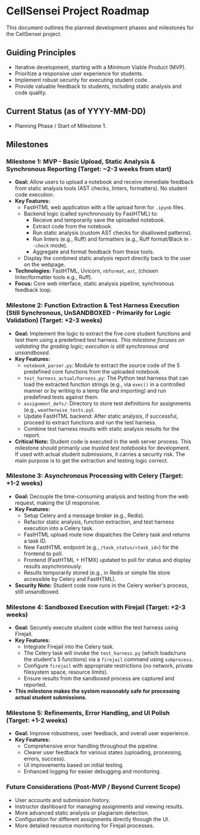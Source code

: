 # CellSensei Project Roadmap

This document outlines the planned development phases and milestones for the CellSensei project.

## Guiding Principles
- Iterative development, starting with a Minimum Viable Product (MVP).
- Prioritize a responsive user experience for students.
- Implement robust security for executing student code.
- Provide valuable feedback to students, including static analysis and code quality.

## Current Status (as of YYYY-MM-DD)
- Planning Phase / Start of Milestone 1.

## Milestones

### Milestone 1: MVP - Basic Upload, Static Analysis & Synchronous Reporting (Target: ~2-3 weeks from start)
- **Goal:** Allow users to upload a notebook and receive immediate feedback from static analysis tools (AST checks, linters, formatters). No student code execution.
- **Key Features:**
    - FastHTML web application with a file upload form for `.ipynb` files.
    - Backend logic (called synchronously by FastHTML) to:
        - Receive and temporarily save the uploaded notebook.
        - Extract code from the notebook.
        - Run static analysis (custom AST checks for disallowed patterns).
        - Run linters (e.g., Ruff) and formatters (e.g., Ruff format/Black in `--check` mode).
        - Aggregate and format feedback from these tools.
    - Display the combined static analysis report directly back to the user on the webpage.
- **Technologies:** FastHTML, Uvicorn, `nbformat`, `ast`, (chosen linter/formatter tools e.g., Ruff).
- **Focus:** Core web interface, static analysis pipeline, synchronous feedback loop.

### Milestone 2: Function Extraction & Test Harness Execution (Still Synchronous, UnSANDBOXED - Primarily for Logic Validation) (Target: +2-3 weeks)
- **Goal:** Implement the logic to extract the five core student functions and test them using a predefined test harness. *This milestone focuses on validating the grading logic; execution is still synchronous and unsandboxed.*
- **Key Features:**
    - `notebook_parser.py`: Module to extract the source code of the 5 predefined core functions from the uploaded notebook.
    - `test_harness_actual/harness.py`: The Python test harness that can load the extracted function strings (e.g., via `exec()` in a controlled manner or by writing to a temp file and importing) and run predefined tests against them.
    - `assignment_defs/`: Directory to store test definitions for assignments (e.g., `weatherwise_tests.py`).
    - Update FastHTML backend: After static analysis, if successful, proceed to extract functions and run the test harness.
    - Combine test harness results with static analysis results for the report.
- **Critical Note:** Student code is executed in the web server process. This milestone should primarily use *trusted test notebooks* for development. If used with actual student submissions, it carries a security risk. The main purpose is to get the extraction and testing logic correct.

### Milestone 3: Asynchronous Processing with Celery (Target: +1-2 weeks)
- **Goal:** Decouple the time-consuming analysis and testing from the web request, making the UI responsive.
- **Key Features:**
    - Setup Celery and a message broker (e.g., Redis).
    - Refactor static analysis, function extraction, and test harness execution into a Celery task.
    - FastHTML upload route now dispatches the Celery task and returns a task ID.
    - New FastHTML endpoint (e.g., `/task_status/<task_id>`) for the frontend to poll.
    - Frontend (FastHTML + HTMX) updated to poll for status and display results asynchronously.
    - Results temporarily stored (e.g., in Redis or simple file store accessible by Celery and FastHTML).
- **Security Note:** Student code now runs in the Celery worker's process, still unsandboxed.

### Milestone 4: Sandboxed Execution with Firejail (Target: +2-3 weeks)
- **Goal:** Securely execute student code within the test harness using Firejail.
- **Key Features:**
    - Integrate Firejail into the Celery task.
    - The Celery task will invoke the `test_harness.py` (which loads/runs the student's 5 functions) via a `firejail` command using `subprocess`.
    - Configure `firejail` with appropriate restrictions (no network, private filesystem space, resource limits).
    - Ensure results from the sandboxed process are captured and reported.
- **This milestone makes the system reasonably safe for processing actual student submissions.**

### Milestone 5: Refinements, Error Handling, and UI Polish (Target: +1-2 weeks)
- **Goal:** Improve robustness, user feedback, and overall user experience.
- **Key Features:**
    - Comprehensive error handling throughout the pipeline.
    - Clearer user feedback for various states (uploading, processing, errors, success).
    - UI improvements based on initial testing.
    - Enhanced logging for easier debugging and monitoring.

### Future Considerations (Post-MVP / Beyond Current Scope)
- User accounts and submission history.
- Instructor dashboard for managing assignments and viewing results.
- More advanced static analysis or plagiarism detection.
- Configuration for different assignments directly through the UI.
- More detailed resource monitoring for Firejail processes.
